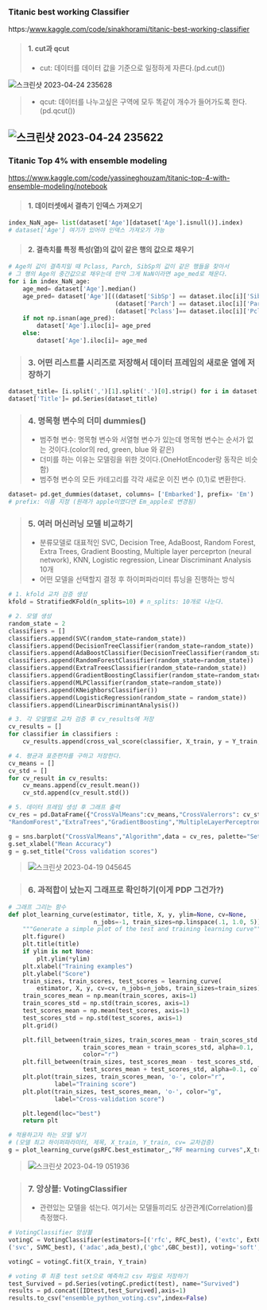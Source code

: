### Titanic best working Classifier
https:/www.kaggle.com/code/sinakhorami/titanic-best-working-classifier
> #### 1. cut과 qcut
>* cut: 데이터를 데이터 값을 기준으로 일정하게 자른다.(pd.cut())

![스크린샷 2023-04-24 235628](https://user-images.githubusercontent.com/77867734/234035648-8bf8e9e6-e34e-4deb-8c7b-c5134a1265f3.png)
>* qcut: 데이터를 나누고싶은 구역에 모두 똑같이 개수가 들어가도록 한다.(pd.qcut())

![스크린샷 2023-04-24 235622](https://user-images.githubusercontent.com/77867734/234035691-3194aec3-d9af-4bc9-b9c3-fc14793895a0.png)
---
### Titanic Top 4% with ensemble modeling
https://www.kaggle.com/code/yassineghouzam/titanic-top-4-with-ensemble-modeling/notebook
> #### 1. 데이터셋에서 결측기 인덱스 가져오기
```python
index_NaN_age= list(dataset['Age'][dataset['Age'].isnull()].index)
# dataset['Age'] 여기가 있어야 인덱스 가져오기 가능
```

> #### 2. 결측치를 특정 특성(열)의 값이 같은 행의 값으로 채우기
```python
# Age의 값이 결측치일 때 Pclass, Parch, SibSp의 값이 같은 행들을 찾아서 
# 그 행의 Age의 중간값으로 채우는데 만약 그게 NaN이라면 age_med로 채운다.
for i in index_NaN_age:
    age_med= dataset['Age'].median()
    age_pred= dataset['Age'][((dataset['SibSp'] == dataset.iloc[i]['SibSp']) &
                              (dataset['Parch'] == dataset.iloc[i]['Parch']) &
                              (dataset['Pclass']== dataset.iloc[i]['Pclass']))].median()
    if not np.isnan(age_pred):
        dataset['Age'].iloc[i]= age_pred
    else:
        dataset['Age'].iloc[i]= age_med
```

> ### 3. 어떤 리스트를 시리즈로 저장해서 데이터 프레임의 새로운 열에 저장하기
```python
dataset_title= [i.split(',')[1].split('.')[0].strip() for i in dataset['Name']] # 이름에서 호칭만 가져오기(Mr같은)
dataset['Title']= pd.Series(dataset_title)
```

> ### 4. 명목형 변수의 더미 dummies()
>* 범주형 변수: 명목형 변수와 서열형 변수가 있는데 명목형 변수는 순서가 없는 것이다.(color의 red, green, blue 와 같은)
>* 더미를 하는 이유는 모델링을 위한 것이다.(OneHotEncoder랑 동작은 비슷함)
>* 범주형 변수의 모든 카테고리를 각각 새로운 이진 변수 (0,1)로 변환한다.
```python
dataset= pd.get_dummies(dataset, columns= ['Embarked'], prefix= 'Em')
# prefix: 이름 지정 (원래가 apple이였다면 Em_apple로 변경됨)
```

> ### 5. 여러 머신러닝 모델 비교하기
>* 분류모델로 대표적인 SVC, Decision Tree, AdaBoost, Random Forest, Extra Trees, Gradient Boosting, Multiple layer perceprton (neural network), KNN, Logistic regression, Linear Discriminant Analysis 10개
>* 어떤 모델을 선택할지 결정 후 하이퍼파라미터 튜닝을 진행하는 방식
```python
# 1. kfold 교차 검증 생성
kfold = StratifiedKFold(n_splits=10) # n_splits: 10개로 나눈다.

# 2. 모델 생성
random_state = 2
classifiers = []
classifiers.append(SVC(random_state=random_state))
classifiers.append(DecisionTreeClassifier(random_state=random_state))
classifiers.append(AdaBoostClassifier(DecisionTreeClassifier(random_state=random_state),random_state=random_state,learning_rate=0.1))
classifiers.append(RandomForestClassifier(random_state=random_state))
classifiers.append(ExtraTreesClassifier(random_state=random_state))
classifiers.append(GradientBoostingClassifier(random_state=random_state))
classifiers.append(MLPClassifier(random_state=random_state))
classifiers.append(KNeighborsClassifier())
classifiers.append(LogisticRegression(random_state = random_state))
classifiers.append(LinearDiscriminantAnalysis())

# 3. 각 모델별로 교차 검증 후 cv_results에 저장
cv_results = []
for classifier in classifiers :
    cv_results.append(cross_val_score(classifier, X_train, y = Y_train, scoring = "accuracy", cv = kfold, n_jobs=4)) # cv: 교차검증 넣기, n_jobs: cpu 몇 개 쓸건가    

# 4. 평균과 표준편차를 구하고 저장한다.
cv_means = []
cv_std = []
for cv_result in cv_results:
    cv_means.append(cv_result.mean())
    cv_std.append(cv_result.std())

# 5. 데이터 프레임 생성 후 그래프 출력
cv_res = pd.DataFrame({"CrossValMeans":cv_means,"CrossValerrors": cv_std,"Algorithm":["SVC","DecisionTree","AdaBoost",
"RandomForest","ExtraTrees","GradientBoosting","MultipleLayerPerceptron","KNeighboors","LogisticRegression","LinearDiscriminantAnalysis"]})

g = sns.barplot("CrossValMeans","Algorithm",data = cv_res, palette="Set3",orient = "h",**{'xerr':cv_std})
g.set_xlabel("Mean Accuracy")
g = g.set_title("Cross validation scores")
```
> ![스크린샷 2023-04-19 045645](https://user-images.githubusercontent.com/77867734/232891002-7793203c-5e8f-4918-9fed-ad41129e2840.png)

> ### 6. 과적합이 났는지 그래프로 확인하기(이게 PDP 그건가?)
```python
# 그래프 그리는 함수
def plot_learning_curve(estimator, title, X, y, ylim=None, cv=None,
                        n_jobs=-1, train_sizes=np.linspace(.1, 1.0, 5)):
    """Generate a simple plot of the test and training learning curve"""
    plt.figure()
    plt.title(title)
    if ylim is not None:
        plt.ylim(*ylim)
    plt.xlabel("Training examples")
    plt.ylabel("Score")
    train_sizes, train_scores, test_scores = learning_curve(
        estimator, X, y, cv=cv, n_jobs=n_jobs, train_sizes=train_sizes)
    train_scores_mean = np.mean(train_scores, axis=1)
    train_scores_std = np.std(train_scores, axis=1)
    test_scores_mean = np.mean(test_scores, axis=1)
    test_scores_std = np.std(test_scores, axis=1)
    plt.grid()

    plt.fill_between(train_sizes, train_scores_mean - train_scores_std,
                     train_scores_mean + train_scores_std, alpha=0.1,
                     color="r")
    plt.fill_between(train_sizes, test_scores_mean - test_scores_std,
                     test_scores_mean + test_scores_std, alpha=0.1, color="g")
    plt.plot(train_sizes, train_scores_mean, 'o-', color="r",
             label="Training score")
    plt.plot(train_sizes, test_scores_mean, 'o-', color="g",
             label="Cross-validation score")

    plt.legend(loc="best")
    return plt

# 적용하고자 하는 모델 넣기
# (모델 최고 하이퍼파라미터, 제목, X_train, Y_train, cv= 교차검증)
g = plot_learning_curve(gsRFC.best_estimator_,"RF mearning curves",X_train,Y_train,cv=kfold)
```
> ![스크린샷 2023-04-19 051936](https://user-images.githubusercontent.com/77867734/232895743-664fc7e5-fcc6-4d4e-a7ea-4d04d9bd026f.png)

> ### 7. 앙상블: VotingClassifier
>* 관련있는 모델을 섞는다. 여기서는 모델들끼리도 상관관계(Correlation)를 측정했다. 
```python
# VotingClassifier 앙상블
votingC = VotingClassifier(estimators=[('rfc', RFC_best), ('extc', ExtC_best),
('svc', SVMC_best), ('adac',ada_best),('gbc',GBC_best)], voting='soft', n_jobs=4)

votingC = votingC.fit(X_train, Y_train)
```
```python
# voting 후 최종 test set으로 예측하고 csv 파일로 저장하기
test_Survived = pd.Series(votingC.predict(test), name="Survived")
results = pd.concat([IDtest,test_Survived],axis=1)
results.to_csv("ensemble_python_voting.csv",index=False)
```
